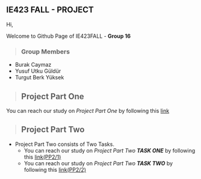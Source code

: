 ## IE423 FALL - PROJECT 

Hi, 

Welcome to Github Page of IE423FALL - **Group 16**

> ### Group Members 
- Burak Caymaz
- Yusuf Utku Güldür
- Turgut Berk Yüksek

>## Project Part One

You can reach our study on *Project Part One* by following this [link](proje1/project_part_one_analysis.md)

>## Project Part Two
- Project Part Two consists of Two Tasks.
  - You can reach our study on *Project Part Two **TASK ONE*** by following this [link(PP2/1)](proje2/IE423-PROJECTPARTTWO-TASKONE/IE423-PROJECTPARTTWO-TASKONE.md)
  - You can reach our study on *Project Part Two **TASK TWO*** by following this [link(PP2/2)](proje2/IE423-PROJECTPARTTWO-TASKTWO/423ArimaTask2_pairs1.md)
